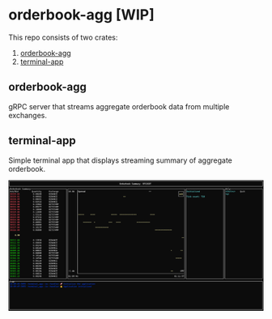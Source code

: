 # orderbook-agg [WIP]

This repo consists of two crates:

1. [orderbook-agg](./orderbook-agg/README.md)
1. [terminal-app](./terminal-app/README.md)

## orderbook-agg

gRPC server that streams aggregate orderbook data from multiple exchanges.

## terminal-app

Simple terminal app that displays streaming summary of aggregate orderbook.

![teminal app screen](./terminal-app/screen.png)
